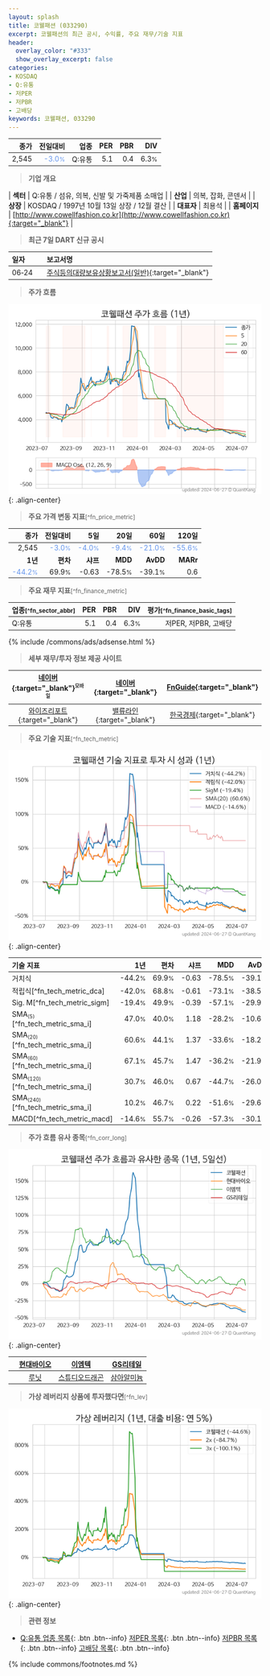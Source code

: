 ```yaml
---
layout: splash
title: 코웰패션 (033290)
excerpt: 코웰패션의 최근 공시, 수익률, 주요 재무/기술 지표
header:
  overlay_color: "#333"
  show_overlay_excerpt: false
categories:
- KOSDAQ
- Q:유통
- 저PER
- 저PBR
- 고배당
keywords: 코웰패션, 033290
---
```


| **종가** | **전일대비** | **업종** | **PER** | **PBR** | **DIV** |
| -------: | -----------: | -------: | ------: | ------: | ------: |
| 2,545 | <span style="color: cornflowerblue">-3.0<small>%</small></span> | Q:유통 | 5.1 | 0.4 | 6.3<small>%</small> |

<!-- more -->


> **기업 개요**<a id="company"></a>

| <span style="white-space:nowrap;">**섹터**</span> | Q:유통 / 섬유, 의복, 신발 및 가죽제품 소매업 |
| <span style="white-space:nowrap;">**산업**</span> | 의복, 잡화, 콘덴서 |
| <span style="white-space:nowrap;">**상장**</span> | KOSDAQ / 1997년 10월 13일 상장 / 12월 결산 |
| <span style="white-space:nowrap;">**대표자**</span> | 최용석 |
| <span style="white-space:nowrap;">**홈페이지**</span> | [http://www.cowellfashion.co.kr](http://www.cowellfashion.co.kr){:target="_blank"} |


> **최근 7일 DART 신규 공시**<a id="dart"></a>

| **일자** |      | **보고서명** |
| :------- | :--- | :----------- |
| 06&#x2011;24 | | [주식등의대량보유상황보고서(일반)](https://dart.fss.or.kr/dsaf001/main.do?rcpNo=20240624000180){:target="_blank"} |


> **주가 흐름**<a id="price"></a>

![033290](/stock/images/033290.png){: .align-center}


> **주요 가격 변동 지표**<small>[^fn_price_metric]</small>

| **종가** | **전일대비** | **5일** | **20일** | **60일** | **120일** |
| -------: | -----------: | ------: | -------: | -------: | --------: |
| 2,545 | <span style="color: cornflowerblue">-3.0<small>%</small></span> | <span style="color: cornflowerblue">-4.0<small>%</small></span> | <span style="color: cornflowerblue">-9.4<small>%</small></span> | <span style="color: cornflowerblue">-21.0<small>%</small></span> | <span style="color: cornflowerblue">-55.6<small>%</small></span> |
| **1년** | **편차** | **샤프** | **MDD** | **AvDD** | **MARr** |
| <span style="color: cornflowerblue">-44.2<small>%</small></span> | 69.9<small>%</small> | -0.63 | -78.5<small>%</small> | -39.1<small>%</small> | 0.6 |


> **주요 재무 지표**<small>[^fn_finance_metric]</small>

| **업종**<small>[^fn_sector_abbr]</small> | **PER** | **PBR** | **DIV** | **평가**<small>[^fn_finance_basic_tags]</small> |
| :--------------------------------------- | ------: | ------: | ------: | ----------------------------------------------: |
| Q:유통 | 5.1 | 0.4 | 6.3<small>%</small> | 저PER, 저PBR, 고배당 |



{% include /commons/ads/adsense.html %}

> **세부 재무/투자 정보 제공 사이트**

| [네이버](https://m.stock.naver.com/domestic/stock/033290/finance/summary){:target="_blank"}<sup><small>모바일</small></sup> | [네이버](https://finance.naver.com/item/coinfo.naver?code=033290){:target="_blank"} | [FnGuide](https://comp.fnguide.com/SVO2/ASP/SVD_Invest.asp?gicode=A033290&MenuYn=Y){:target="_blank"} |
| :---: | :---: | :---: |
| [와이즈리포트](https://comp.wisereport.co.kr/company/c1040001.aspx?cmp_cd=033290){:target="_blank"} | [밸류라인](https://www.valueline.co.kr/finance/summary/033290){:target="_blank"} | [한국경제](https://markets.hankyung.com/stock/033290/financial-summary){:target="_blank"} |


> **주요 기술 지표**<small>[^fn_tech_metric]</small>


![033290](/stock/images/033290_tech.png){: .align-center}

| **기술 지표** | **1년** | **편차** | **샤프** | **MDD** | **AvDD** |
| :------------ | ------: | -----------: | -------: | ------: | -------: |
| 거치식 | -44.2<small>%</small> | 69.9<small>%</small> | -0.63 | -78.5<small>%</small> | -39.1<small>%</small> |
| 적립식[^fn_tech_metric_dca] | -42.0<small>%</small> | 68.8<small>%</small> | -0.61 | -73.1<small>%</small> | -38.5<small>%</small> |
| Sig. M[^fn_tech_metric_sigm] | -19.4<small>%</small> | 49.9<small>%</small> | -0.39 | -57.1<small>%</small> | -29.9<small>%</small> |
| SMA<small><sub>(5)</sub></small>[^fn_tech_metric_sma_i] | 47.0<small>%</small> | 40.0<small>%</small> | 1.18 | -28.2<small>%</small> | -10.6<small>%</small> |
| SMA<small><sub>(20)</sub></small>[^fn_tech_metric_sma_i] | 60.6<small>%</small> | 44.1<small>%</small> | 1.37 | -33.6<small>%</small> | -18.2<small>%</small> |
| SMA<small><sub>(60)</sub></small>[^fn_tech_metric_sma_i] | 67.1<small>%</small> | 45.7<small>%</small> | 1.47 | -36.2<small>%</small> | -21.9<small>%</small> |
| SMA<small><sub>(120)</sub></small>[^fn_tech_metric_sma_i] | 30.7<small>%</small> | 46.0<small>%</small> | 0.67 | -44.7<small>%</small> | -26.0<small>%</small> |
| SMA<small><sub>(240)</sub></small>[^fn_tech_metric_sma_i] | 10.2<small>%</small> | 46.7<small>%</small> | 0.22 | -51.6<small>%</small> | -29.6<small>%</small> |
| MACD[^fn_tech_metric_macd] | -14.6<small>%</small> | 55.7<small>%</small> | -0.26 | -57.3<small>%</small> | -30.1<small>%</small> |


> **주가 흐름 유사 종목**<a id="corr"></a><small>[^fn_corr_long]</small>

![033290](/stock/images/033290_corr.png){: .align-center}

|       | [현대바이오](/048410/) | [이엠텍](/091120/) | [GS리테일](/007070/) |
| :---: | :------------------------------------: | :------------------------------------: | :------------------------------------: |
|       | [루닛](/328130/) | [스튜디오드래곤](/253450/) | [삼아알미늄](/006110/) |


> **가상 레버리지 상품에 투자했다면**<a id="2x"></a><small>[^fn_lev]</small>

![033290](/stock/images/033290_2x.png){: .align-center}


> **관련 정보**

- [Q:유통 업종 목록](/stats/sector/kosdaq_업종_유통_종목/){: .btn .btn--info} [저PER 목록](/fn/fn_low_per/){: .btn .btn--info} [저PBR 목록](/fn/fn_low_pbr/){: .btn .btn--info} [고배당 목록](/fn/fn_high_div/){: .btn .btn--info}

{% include commons/footnotes.md %}